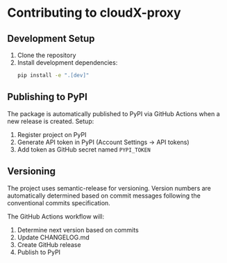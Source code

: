 # Contributing to cloudX-proxy

## Development Setup

1. Clone the repository
2. Install development dependencies:
   ```bash
   pip install -e ".[dev]"
   ```

## Publishing to PyPI

The package is automatically published to PyPI via GitHub Actions when a new release is created. Setup:

1. Register project on PyPI
2. Generate API token in PyPI (Account Settings → API tokens)
3. Add token as GitHub secret named `PYPI_TOKEN`

## Versioning

The project uses semantic-release for versioning. 
Version numbers are automatically determined based on commit messages following the conventional commits specification.

The GitHub Actions workflow will:

1. Determine next version based on commits
2. Update CHANGELOG.md
3. Create GitHub release
4. Publish to PyPI

